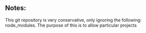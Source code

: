

## Notes:
This git repository is very conservative, only ignoring the following: node_modules.
The purpose of this is to allow particular projects 
